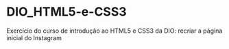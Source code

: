 # DIO_HTML5-e-CSS3
Exercício do curso de introdução ao HTML5 e CSS3 da DIO: recriar a página inicial do Instagram
